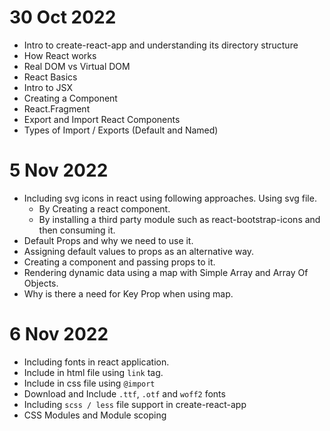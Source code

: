 # 30 Oct 2022

- Intro to create-react-app and understanding its directory structure
- How React works
- Real DOM vs Virtual DOM
- React Basics
- Intro to JSX
- Creating a Component
- React.Fragment
- Export and Import React Components
- Types of Import / Exports (Default and Named)

# 5 Nov 2022

- Including svg icons in react using following approaches.
  Using svg file.
  - By Creating a react component.
  - By installing a third party module such as react-bootstrap-icons and then consuming it.
- Default Props and why we need to use it.
- Assigning default values to props as an alternative way.
- Creating a component and passing props to it.
- Rendering dynamic data using a map with Simple Array and Array Of Objects.
- Why is there a need for Key Prop when using map.

# 6 Nov 2022

- Including fonts in react application.
- Include in html file using `link` tag.
- Include in css file using `@import`
- Download and Include `.ttf`, `.otf` and `woff2` fonts
- Including `scss / less` file support in create-react-app
- CSS Modules and Module scoping
